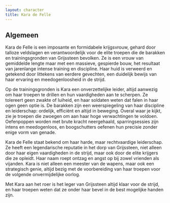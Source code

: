```yaml
---
layout: character
title: Kara de Felle
---
```


## Algemeen
Kara de Felle is een imposante en formidabele krijgsvrouw, gehard door talloze veldslagen en verantwoordelijk voor de elite troepen die de barakken en trainingsgronden van Grijssteen bevolken. Ze is een vrouw van gemiddelde lengte maar met een massieve, gespierde bouw, het resultaat van jarenlange intense training en discipline. Haar huid is verweerd en getekend door littekens van eerdere gevechten, een duidelijk bewijs van haar ervaring en meedogenloosheid in de strijd.

Op de trainingsgronden is Kara een onverzettelijke leider, altijd aanwezig om haar troepen te drillen en hun vaardigheden aan te scherpen. Ze tolereert geen zwakte of luiheid, en haar soldaten weten dat falen in haar ogen geen optie is. De barakken zijn een weerspiegeling van haar discipline en leiderschap: ordelijk, efficiënt en altijd in beweging. Overal waar je kijkt, zie je troepen die zwoegen om aan haar hoge verwachtingen te voldoen. Oefenpoppen worden met brute kracht neergehaald, sparringsessies zijn intens en meedogenloos, en boogschutters oefenen hun precisie zonder enige vorm van genade.

Kara de Felle staat bekend om haar harde, maar rechtvaardige leiderschap. Ze heeft een legendarische reputatie in het dorp van Grijssteen, niet alleen door haar eigen vaardigheden in de strijd, maar ook door de elite krijgers die ze opleidt. Haar naam roept ontzag en angst op bij zowel vrienden als vijanden. Kara is niet alleen een meester van de wapens, maar ook een strategisch genie, altijd bezig met de voorbereiding van haar troepen voor de volgende onvermijdelijke oorlog.

Met Kara aan het roer is het leger van Grijssteen altijd klaar voor de strijd, en haar troepen weten dat ze onder haar bevel in de best mogelijke handen zijn.